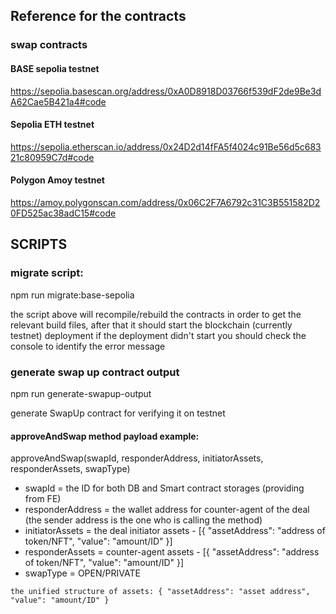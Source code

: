 ## Reference for the contracts

### swap contracts

#### BASE sepolia testnet

https://sepolia.basescan.org/address/0xA0D8918D03766f539dF2de9Be3dA62Cae5B421a4#code

#### Sepolia ETH testnet

https://sepolia.etherscan.io/address/0x24D2d14fFA5f4024c91Be56d5c68321c80959C7d#code

#### Polygon Amoy testnet

https://amoy.polygonscan.com/address/0x06C2F7A6792c31C3B551582D20FD525ac38adC15#code

## SCRIPTS

### migrate script:

npm run migrate:base-sepolia

the script above will recompile/rebuild the contracts in order to get the relevant build files, after that it should start the blockchain (currently testnet) deployment
if the deployment didn't start you should check the console to identify the error message

### generate swap up contract output

npm run generate-swapup-output

generate SwapUp contract for verifying it on testnet

#### approveAndSwap method payload example:

approveAndSwap(swapId, responderAddress, initiatorAssets, responderAssets, swapType)
* swapId = the ID for both DB and Smart contract storages (providing from FE)
* responderAddress = the wallet address for counter-agent of the deal (the sender address is the one who is calling the method)
* initiatorAssets = the deal initiator assets - [{ "assetAddress": "address of token/NFT", "value": "amount/ID" }]
* responderAssets = counter-agent assets - [{ "assetAddress": "address of token/NFT", "value": "amount/ID" }]
* swapType = OPEN/PRIVATE

~~~
the unified structure of assets: { "assetAddress": "asset address", "value": "amount/ID" }
~~~
